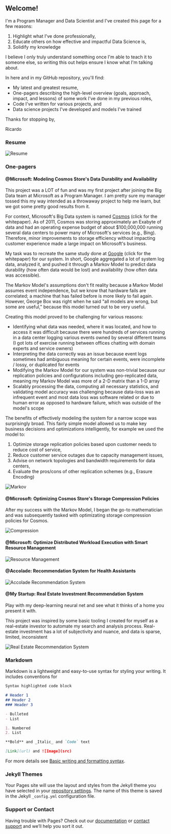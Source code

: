 ## Welcome!

I'm a Program Manager and Data Scientist and I've created this page for a few reasons:

1. Highlight what I've done professionally,
2. Educate others on how effective and impactful Data Science is,
3. Solidify my knowledge

I believe I only truly understand something once I'm able to teach it to someone else, so writing this out helps ensure I know what I'm talking about.


In here and in my GitHub repository, you'll find:

* My latest and greatest resume,
* One-pagers describing the high-level overview (goals, approach, impact, and lessons) of some work I've done in my previous roles,
* Code I've written for various projects, and
* Data science projects I've developed and models I've trained

Thanks for stopping by,

Ricardo

### Resume

![Resume](https://github.com/RicardoFrankBarrera/Professional-Portfolio/blob/main/Resume/Ricardo%20Frank%20Barrera%20-%202021%20Resume%20(Beautiful).jpg?raw=true)

### One-pagers

#### @Microsoft: Modeling Cosmos Store's Data Durability and Availability

This project was a LOT of fun and was my first project after joining the Big Data team at Microsoft as a Program Manager. I am pretty sure my manager tossed this my way intended as a throwaway project to help me learn, but we got some pretty good results from it.

For context, Microsoft's Big Data system is named [Cosmos](http://vldb.org/pvldb/vol14/p3148-jindal.pdf) (click for the whitepaper). As of 2011, Cosmos was storing approximately an Exabyte of data and had an operating expense budget of about $100,000,000 running several data centers to power many of Microsoft's services (e.g., Bing). Therefore, minor improvements to storage efficiency without impacting customer experience made a large impact on Microsoft's business.

My task was to recreate the same study done at [Google](https://storage.googleapis.com/pub-tools-public-publication-data/pdf/36737.pdf) (click for the whitepaper) for our system. In short, Google aggregated a lot of system log data, analyzed it, and pushed it through a Markov Model to predict data durability (how often data would be lost) and availability (how often data was accessible).

The Markov Model's assumptions don't fit reality because a Markov Model assumes event independence, but we know that hardware fails are correlated; a machine that has failed before is more likely to fail again. However, George Box was right when he said "all models are wrong, but some are useful," because this model turned out to be very useful.

Creating this model proved to be challenging for various reasons:

* Identifying what data was needed, where it was located, and how to access it was difficult because there were hundreds of services running in a data center logging various events owned by several different teams (I got lots of exercise running between offices chatting with domain experts and service owners)
* Interpreting the data correctly was an issue because event logs sometimes had ambiguous meaning for certain events, were incomplete / lossy, or duplicated for events
* Modifying the Markov Model for our system was non-trivial because our replication policies and configurations including geo-replicated data, meaning my Markov Model was more of a 2-D matrix than a 1-D array
* Scalably processing the data, computing all necessary statistics, and validating model accuracy was challenging because data-loss was an infrequent event and most data loss was software related or due to human error as opposed to hardware failure, which was outside of the model's scope

The benefits of effectively modeling the system for a narrow scope was surprisingly broad. This fairly simple model allowed us to make key business decisions and optimizations intelligently, for example we used the model to:

1. Optimize storage replication policies based upon customer needs to reduce cost of service,
2. Reduce customer service outages due to capacity management issues,
3. Advise on network topologies and bandwidth requirements for data centers,
4. Evaluate the pros/cons of other replication schemes (e.g., Erasure Encoding)

![Markov](https://github.com/RicardoFrankBarrera/Professional-Portfolio/blob/main/Project%20one-pagers/01%20Storage%20Markov%20Model.jpg?raw=true)

#### @Microsoft: Optimizing Cosmos Store's Storage Compression Policies

After my success with the Markov Model, I began the go-to mathematician and was subsequently tasked with optimizating storage compression policies for Cosmos.

![Compression](https://github.com/RicardoFrankBarrera/Professional-Portfolio/blob/main/Project%20one-pagers/04%20Optimize%20Data%20Compression%20Policies.jpg?raw=true)

#### @Microsoft: Optimize Distributed Workload Execution with Smart Resource Management

![Resource Management](https://github.com/RicardoFrankBarrera/Professional-Portfolio/blob/main/Project%20one-pagers/05%20Resource%20Management%20Container%20Sizing.jpg?raw=true)

#### @Accolade: Recommendation System for Health Assistants

![Accolade Recommendation System](https://github.com/RicardoFrankBarrera/Professional-Portfolio/blob/main/Project%20one-pagers/06%20Health%20Assistant%20Recommendation%20System.jpg?raw=true)

#### @My Startup: Real Estate Investment Recommendation System

Play with my deep-learning neural net and see what it thinks of a home you present it with.

This project was inspired by some basic tooling I created for myself as a real-estate investor to automate my search and analysis process. Real-estate investment has a lot of subjectivity and nuance, and data is sparse, limited, inconsistent

![Real Estate Recommendation System](https://github.com/RicardoFrankBarrera/Professional-Portfolio/blob/main/Project%20one-pagers/07%20Real%20Estate%20Recommendation%20System.jpg?raw=true)


### Markdown

Markdown is a lightweight and easy-to-use syntax for styling your writing. It includes conventions for

```markdown
Syntax highlighted code block

# Header 1
## Header 2
### Header 3

- Bulleted
- List

1. Numbered
2. List

**Bold** and _Italic_ and `Code` text

[Link](url) and ![Image](src)
```

For more details see [Basic writing and formatting syntax](https://docs.github.com/en/github/writing-on-github/getting-started-with-writing-and-formatting-on-github/basic-writing-and-formatting-syntax).

### Jekyll Themes

Your Pages site will use the layout and styles from the Jekyll theme you have selected in your [repository settings](https://github.com/RicardoFrankBarrera/Professional-Portfolio/settings/pages). The name of this theme is saved in the Jekyll `_config.yml` configuration file.

### Support or Contact

Having trouble with Pages? Check out our [documentation](https://docs.github.com/categories/github-pages-basics/) or [contact support](https://support.github.com/contact) and we’ll help you sort it out.